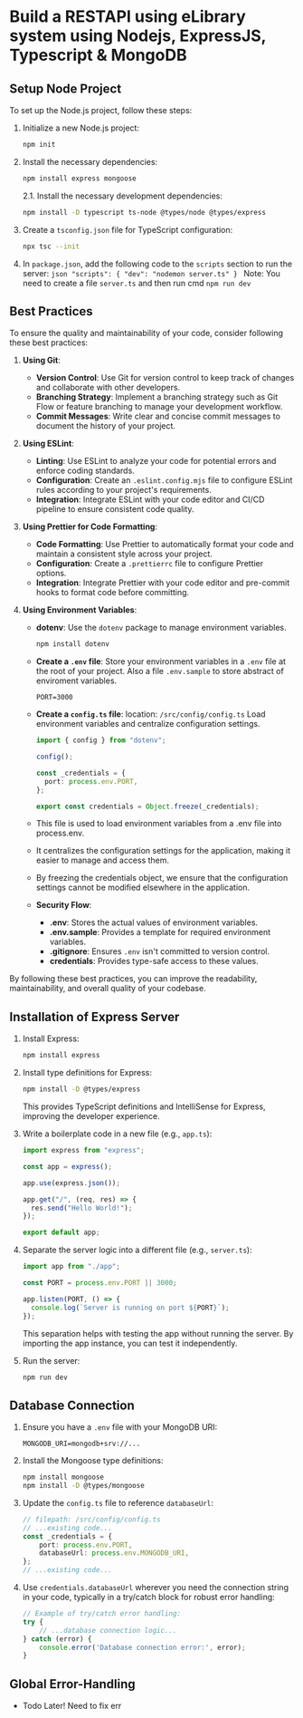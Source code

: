 # Build a RESTAPI using eLibrary system using Nodejs, ExpressJS, Typescript & MongoDB

## Setup Node Project

To set up the Node.js project, follow these steps:

1. Initialize a new Node.js project:

   ```bash
   npm init
   ```

2. Install the necessary dependencies:

   ```bash
   npm install express mongoose
   ```

   2.1. Install the necessary development dependencies:

   ```bash
   npm install -D typescript ts-node @types/node @types/express
   ```

3. Create a `tsconfig.json` file for TypeScript configuration:
   ```bash
   npx tsc --init
   ```
4. In `package.json`, add the following code to the `scripts` section to run the server:
   `json
  "scripts": {
    "dev": "nodemon server.ts"
 }
 `
   Note: You need to create a file `server.ts` and then run cmd `npm run dev`

## Best Practices

To ensure the quality and maintainability of your code, consider following these best practices:

1. **Using Git**:

   - **Version Control**: Use Git for version control to keep track of changes and collaborate with other developers.
   - **Branching Strategy**: Implement a branching strategy such as Git Flow or feature branching to manage your development workflow.
   - **Commit Messages**: Write clear and concise commit messages to document the history of your project.

2. **Using ESLint**:

   - **Linting**: Use ESLint to analyze your code for potential errors and enforce coding standards.
   - **Configuration**: Create an `.eslint.config.mjs` file to configure ESLint rules according to your project's requirements.
   - **Integration**: Integrate ESLint with your code editor and CI/CD pipeline to ensure consistent code quality.

3. **Using Prettier for Code Formatting**:

   - **Code Formatting**: Use Prettier to automatically format your code and maintain a consistent style across your project.
   - **Configuration**: Create a `.prettierrc` file to configure Prettier options.
   - **Integration**: Integrate Prettier with your code editor and pre-commit hooks to format code before committing.

4. **Using Environment Variables**:

   - **dotenv**: Use the `dotenv` package to manage environment variables.
     ```bash
     npm install dotenv
     ```
   - **Create a `.env` file**: Store your environment variables in a `.env` file at the root of your project. Also a file `.env.sample` to store abstract of enviroment variables.
     ```
     PORT=3000
     ```
   - **Create a `config.ts` file**: location: `/src/config/config.ts` Load environment variables and centralize configuration settings.

     ```typescript
     import { config } from "dotenv";

     config();

     const _credentials = {
       port: process.env.PORT,
     };

     export const credentials = Object.freeze(_credentials);
     ```

   - This file is used to load environment variables from a .env file into process.env.
   - It centralizes the configuration settings for the application, making it easier to manage and access them.
   - By freezing the credentials object, we ensure that the configuration settings cannot be modified elsewhere in the application.

   - **Security Flow**:
     - **.env**: Stores the actual values of environment variables.
     - **.env.sample**: Provides a template for required environment variables.
     - **.gitignore**: Ensures `.env` isn't committed to version control.
     - **credentials**: Provides type-safe access to these values.

By following these best practices, you can improve the readability, maintainability, and overall quality of your codebase.

## Installation of Express Server

1. Install Express:

   ```bash
   npm install express
   ```

2. Install type definitions for Express:

   ```bash
   npm install -D @types/express
   ```

   This provides TypeScript definitions and IntelliSense for Express, improving the developer experience.

3. Write a boilerplate code in a new file (e.g., `app.ts`):

   ```typescript
   import express from "express";

   const app = express();

   app.use(express.json());

   app.get("/", (req, res) => {
     res.send("Hello World!");
   });

   export default app;
   ```

4. Separate the server logic into a different file (e.g., `server.ts`):

   ```typescript
   import app from "./app";

   const PORT = process.env.PORT || 3000;

   app.listen(PORT, () => {
     console.log(`Server is running on port ${PORT}`);
   });
   ```

   This separation helps with testing the app without running the server. By importing the app instance, you can test it independently.

5. Run the server:
   ```bash
   npm run dev
   ```

## Database Connection

1. Ensure you have a `.env` file with your MongoDB URI:
   ```
   MONGODB_URI=mongodb+srv://...
   ```
2. Install the Mongoose type definitions:
   ```bash
   npm install mongoose
   npm install -D @types/mongoose
   ```
3. Update the `config.ts` file to reference `databaseUrl`:
   ```typescript
   // filepath: /src/config/config.ts
   // ...existing code...
   const _credentials = {
       port: process.env.PORT,
       databaseUrl: process.env.MONGODB_URI,
   };
   // ...existing code...
   ```
4. Use `credentials.databaseUrl` wherever you need the connection string in your code, typically in a try/catch block for robust error handling:
   ```typescript
   // Example of try/catch error handling:
   try {
       // ...database connection logic...
   } catch (error) {
       console.error('Database connection error:', error);
   }
   ```
## Global Error-Handling
- Todo Later! Need to fix err

